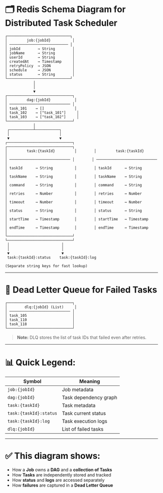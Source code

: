

# 🗂️ Redis Schema Diagram for Distributed Task Scheduler

```
┌─────────────────────────────┐
│         job:{jobId}          │
│ ─────────────────────────── │
│ jobId        → String        │
│ jobName      → String        │
│ userId       → String        │
│ createdAt    → Timestamp     │
│ retryPolicy  → JSON          │
│ schedule     → JSON          │
│ status       → String        │
└─────────────────────────────┘
             │
             │
             ▼
┌──────────────────────────────┐
│         dag:{jobId}           │
│ ──────────────────────────── │
│ task_101    → []              │
│ task_102    → ["task_101"]     │
│ task_103    → ["task_102"]     │
└──────────────────────────────┘
             │
 ┌───────────┴───────────┐
 │                       │
 ▼                       ▼
┌──────────────────────────────┐        ┌──────────────────────────────┐
│         task:{taskId}         │        │         task:{taskId}         │
│ ──────────────────────────── │        │ ──────────────────────────── │
│ taskId      → String          │        │ taskId      → String          │
│ taskName    → String          │        │ taskName    → String          │
│ command     → String          │        │ command     → String          │
│ retries     → Number          │        │ retries     → Number          │
│ timeout     → Number          │        │ timeout     → Number          │
│ status      → String          │        │ status      → String          │
│ startTime   → Timestamp       │        │ startTime   → Timestamp       │
│ endTime     → Timestamp       │        │ endTime     → Timestamp       │
└──────────────────────────────┘        └──────────────────────────────┘
 │                        │
 │                        │
 ▼                        ▼
 task:{taskId}:status    task:{taskId}:log

(Separate string keys for fast lookup)
```

---

# 🔵 Dead Letter Queue for Failed Tasks

```
┌──────────────────────────────┐
│        dlq:{jobId} (List)     │
│ ──────────────────────────── │
│ task_105                     │
│ task_110                     │
│ task_118                     │
└──────────────────────────────┘
```

> **Note:** DLQ stores the list of task IDs that failed even after retries.

---

# 📊 Quick Legend:

| Symbol | Meaning                          |
|--------|----------------------------------|
| `job:{jobId}` | Job metadata |
| `dag:{jobId}` | Task dependency graph |
| `task:{taskId}` | Task metadata |
| `task:{taskId}:status` | Task current status |
| `task:{taskId}:log` | Task execution logs |
| `dlq:{jobId}` | List of failed tasks |

---

# ✅ This diagram shows:

- How a **Job** owns a **DAG** and a **collection of Tasks**
- How **Tasks** are independently stored and tracked
- How **status** and **logs** are accessed separately
- How **failures** are captured in a **Dead Letter Queue**

